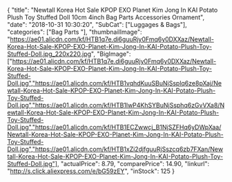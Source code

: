 {
	"title": "Newtall Korea Hot Sale KPOP EXO Planet  Kim Jong In KAI  Potato Plush Toy Stuffed Doll 10cm 4inch Bag Parts Accessories Ornament",
	"date": "2018-10-31 10:30:20",
	"SubCat": ["Luggages & Bags"],
	"categories": ["Bag Parts "],
	"thumbnailImage": "https://ae01.alicdn.com/kf/HTB1q7e.di6guuRjy0Fmq6y0DXXaz/Newtall-Korea-Hot-Sale-KPOP-EXO-Planet-Kim-Jong-In-KAI-Potato-Plush-Toy-Stuffed-Doll.jpg_220x220.jpg",
	"BigImage": ["https://ae01.alicdn.com/kf/HTB1q7e.di6guuRjy0Fmq6y0DXXaz/Newtall-Korea-Hot-Sale-KPOP-EXO-Planet-Kim-Jong-In-KAI-Potato-Plush-Toy-Stuffed-Doll.jpg","https://ae01.alicdn.com/kf/HTB1vqhdKuuSBuNjSsplq6ze8pXaj/Newtall-Korea-Hot-Sale-KPOP-EXO-Planet-Kim-Jong-In-KAI-Potato-Plush-Toy-Stuffed-Doll.jpg","https://ae01.alicdn.com/kf/HTB1lwP4KhSYBuNjSsphq6zGvVXa8/Newtall-Korea-Hot-Sale-KPOP-EXO-Planet-Kim-Jong-In-KAI-Potato-Plush-Toy-Stuffed-Doll.jpg","https://ae01.alicdn.com/kf/HTB1ECZwwcj_B1NjSZFHq6yDWpXaa/Newtall-Korea-Hot-Sale-KPOP-EXO-Planet-Kim-Jong-In-KAI-Potato-Plush-Toy-Stuffed-Doll.jpg","https://ae01.alicdn.com/kf/HTB1xZi2djfguuRjSszcq6zb7FXan/Newtall-Korea-Hot-Sale-KPOP-EXO-Planet-Kim-Jong-In-KAI-Potato-Plush-Toy-Stuffed-Doll.jpg"],
	"actualPrice": 8.79,
	"comparePrice": 14.90,
	"linkurl": "http://s.click.aliexpress.com/e/bG59zEY",
	"inStock": 125
}
